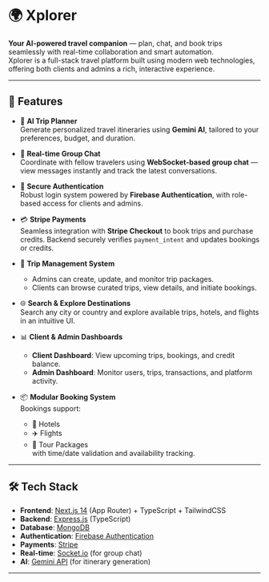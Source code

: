# 🌍 Xplorer

**Your AI-powered travel companion** — plan, chat, and book trips seamlessly with real-time collaboration and smart automation.  
Xplorer is a full-stack travel platform built using modern web technologies, offering both clients and admins a rich, interactive experience.

---

## 🚀 Features

- 🧠 **AI Trip Planner**  
  Generate personalized travel itineraries using **Gemini AI**, tailored to your preferences, budget, and duration.

- 💬 **Real-time Group Chat**  
  Coordinate with fellow travelers using **WebSocket-based group chat** — view messages instantly and track the latest conversations.

- 🔐 **Secure Authentication**  
  Robust login system powered by **Firebase Authentication**, with role-based access for clients and admins.

- 💳 **Stripe Payments**  
  Seamless integration with **Stripe Checkout** to book trips and purchase credits. Backend securely verifies `payment_intent` and updates bookings or credits.

- 🧳 **Trip Management System**  
  - Admins can create, update, and monitor trip packages.
  - Clients can browse curated trips, view details, and initiate bookings.

- 🌐 **Search & Explore Destinations**  
  Search any city or country and explore available trips, hotels, and flights in an intuitive UI.

- 📊 **Client & Admin Dashboards**  
  - **Client Dashboard**: View upcoming trips, bookings, and credit balance.  
  - **Admin Dashboard**: Monitor users, trips, transactions, and platform activity.

- 📦 **Modular Booking System**  
  Bookings support:
  - 🏨 Hotels  
  - ✈️ Flights  
  - 🌄 Tour Packages  
  with time/date validation and availability tracking.



---

## 🛠️ Tech Stack

- **Frontend**: [Next.js 14](https://nextjs.org) (App Router) + TypeScript + TailwindCSS
- **Backend**: [Express.js](https://expressjs.com) (TypeScript)
- **Database**: [MongoDB](https://www.mongodb.com)
- **Authentication**: [Firebase Authentication](https://firebase.google.com)
- **Payments**: [Stripe](https://stripe.com)
- **Real-time**: [Socket.io](https://socket.io) (for group chat)
- **AI**: [Gemini API](https://ai.google.dev/gemini) (for itinerary generation)

---


